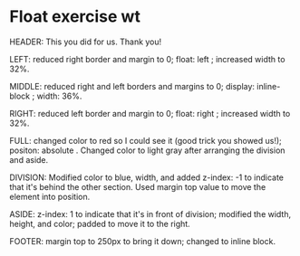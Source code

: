 # Float exercise wt

HEADER: This you did for us. Thank you!

LEFT: reduced right border and margin to 0; float: left ; increased width to 32%.

MIDDLE: reduced right and left borders and margins to 0; display: inline-block ; width: 36%.

RIGHT: reduced left border and margin to 0; float: right ; increased width to 32%.

FULL: changed color to red so I could see it (good trick you showed us!); positon: absolute . Changed color to light gray after arranging the division and aside.

DIVISION: Modified color to blue, width, and added z-index: -1 to indicate that it's behind the other section. Used margin top value to move the element into position.

ASIDE: z-index: 1 to indicate that it's in front of division; modified the width, height, and color; padded to move it to the right.

FOOTER: margin top to 250px to bring it down; changed to inline block.





